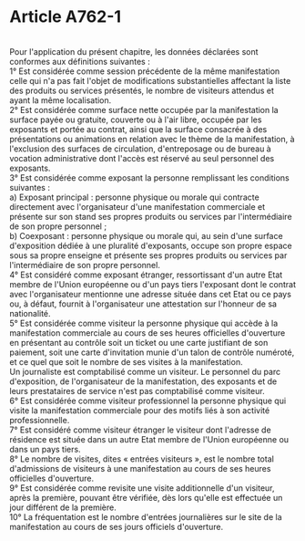 # Article A762-1

<p><br/>Pour l'application du présent chapitre, les données déclarées sont conformes aux définitions suivantes :<br/> 1° Est considérée comme session précédente de la même manifestation celle qui n'a pas fait l'objet de modifications substantielles affectant la liste des produits ou services présentés, le nombre de visiteurs attendus et ayant la même localisation.<br/> 2° Est considérée comme surface nette occupée par la manifestation la surface payée ou gratuite, couverte ou à l'air libre, occupée par les exposants et portée au contrat, ainsi que la surface consacrée à des présentations ou animations en relation avec le thème de la manifestation, à l'exclusion des surfaces de circulation, d'entreposage ou de bureau à vocation administrative dont l'accès est réservé au seul personnel des exposants.<br/> 3° Est considérée comme exposant la personne remplissant les conditions suivantes :<br/> a) Exposant principal : personne physique ou morale qui contracte directement avec l'organisateur d'une manifestation commerciale et présente sur son stand ses propres produits ou services par l'intermédiaire de son propre personnel ;<br/> b) Coexposant : personne physique ou morale qui, au sein d'une surface d'exposition dédiée à une pluralité d'exposants, occupe son propre espace sous sa propre enseigne et présente ses propres produits ou services par l'intermédiaire de son propre personnel.<br/> 4° Est considéré comme exposant étranger, ressortissant d'un autre Etat membre de l'Union européenne ou d'un pays tiers l'exposant dont le contrat avec l'organisateur mentionne une adresse située dans cet Etat ou ce pays ou, à défaut, fournit à l'organisateur une attestation sur l'honneur de sa nationalité.<br/> 5° Est considérée comme visiteur la personne physique qui accède à la manifestation commerciale au cours de ses heures officielles d'ouverture en présentant au contrôle soit un ticket ou une carte justifiant de son paiement, soit une carte d'invitation munie d'un talon de contrôle numéroté, et ce quel que soit le nombre de ses visites à la manifestation.<br/> Un journaliste est comptabilisé comme un visiteur. Le personnel du parc d'exposition, de l'organisateur de la manifestation, des exposants et de leurs prestataires de service n'est pas comptabilisé comme visiteur.<br/> 6° Est considérée comme visiteur professionnel la personne physique qui visite la manifestation commerciale pour des motifs liés à son activité professionnelle.<br/> 7° Est considéré comme visiteur étranger le visiteur dont l'adresse de résidence est située dans un autre Etat membre de l'Union européenne ou dans un pays tiers.<br/> 8° Le nombre de visites, dites « entrées visiteurs », est le nombre total d'admissions de visiteurs à une manifestation au cours de ses heures officielles d'ouverture.<br/> 9° Est considérée comme revisite une visite additionnelle d'un visiteur, après la première, pouvant être vérifiée, dès lors qu'elle est effectuée un jour différent de la première.<br/> 10° La fréquentation est le nombre d'entrées journalières sur le site de la manifestation au cours de ses jours officiels d'ouverture.</p>